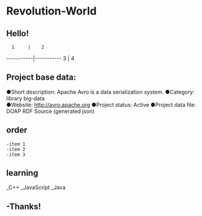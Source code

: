 # Revolution-World

## Hello!
      1     |    2

-----------|-----------
      3    |     4

## Project base data:


●Short description: Apache Avro is a data serialization system.
●Category: library   big-data  
●Website: http://avro.apache.org
●Project status: Active
●Project data file: DOAP RDF Source (generated json)

## order

```
-item 1
-item 2
-item 3
```


## learning

_C++
_JavaScript
_Java

## -Thanks!
